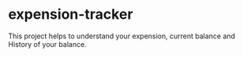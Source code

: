 # expension-tracker
This project helps to understand your expension, current balance and History of your balance. 
